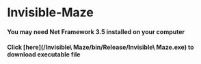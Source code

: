 # Invisible-Maze
#### You may need Net Framework 3.5 installed on your computer
#### Click [here](/Invisible\ Maze/bin/Release/Invisible\ Maze.exe) to download executable file